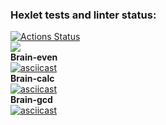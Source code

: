 ### Hexlet tests and linter status:
[![Actions Status](https://github.com/Ribeyra/python-project-49/actions/workflows/hexlet-check.yml/badge.svg)](https://github.com/Ribeyra/python-project-49/actions)  
<a href="https://codeclimate.com/github/Ribeyra/python-project-49/maintainability"><img src="https://api.codeclimate.com/v1/badges/3d105c65b071d4b67b5c/maintainability" /></a>  
**Brain-even**  
[![asciicast](https://asciinema.org/a/jlc1BMRcqTgWSGoUD1p9XYMbw.svg)](https://asciinema.org/a/jlc1BMRcqTgWSGoUD1p9XYMbw)  
**Brain-calc**  
[![asciicast](https://asciinema.org/a/6Etf5TaTbiHKxIRShrlY3EXVE.svg)](https://asciinema.org/a/6Etf5TaTbiHKxIRShrlY3EXVE)  
**Brain-gcd**  
[![asciicast](https://asciinema.org/a/kPYFyJSgCqPcYR5k50HDzlL30.svg)](https://asciinema.org/a/kPYFyJSgCqPcYR5k50HDzlL30)  
